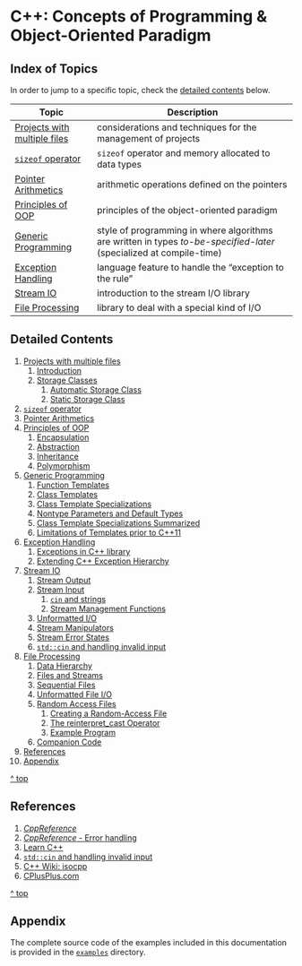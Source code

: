 # C++: Concepts of Programming & Object-Oriented Paradigm



## Index of Topics

In order to jump to a specific topic, check the [detailed contents](#detailed-contents) below.

| Topic                                                  | Description                                                  |
| ------------------------------------------------------ | ------------------------------------------------------------ |
| [Projects with multiple files](multi-file-projects.md) | considerations and techniques for the management of projects |
| [`sizeof` operator](sizeof-op.md)                      | `sizeof` operator and memory allocated to data types         |
| [Pointer Arithmetics](ptr-arithms.md)                  | arithmetic operations defined on the pointers                |
| [Principles of OOP](oop-principles.md)                 | principles of the object-oriented paradigm                   |
| [Generic Programming](generic-programming.md)          | style of programming in where algorithms are written in types *to-be-specified-later* (specialized at compile-time) |
| [Exception Handling](exceptions.md)                    | language feature to handle the “exception to the rule”       |
| [Stream IO](stream-io.md)                              | introduction to the stream I/O library                       |
| [File Processing](file-processing.md)                  | library to deal with a special kind of I/O                   |



## Detailed Contents



1. [Projects with multiple files](multi-file-projects.md)
    1. [Introduction](multi-file-projects.md#Introduction)
    2. [Storage Classes](multi-file-projects.md#Storage-Classes)
        1. [Automatic Storage Class](multi-file-projects.md#Automatic-Storage-Class)
        2. [Static Storage Class](multi-file-projects.md#Static-Storage-Class)
2. [`sizeof` operator](sizeof-op.md)
3. [Pointer Arithmetics](ptr-arithms.md)
4. [Principles of OOP](oop-principles.md)
    1. [Encapsulation](oop-principles.md#Encapsulation)
    2. [Abstraction](oop-principles.md#Abstraction)
    3. [Inheritance](oop-principles.md#Inheritance)
    4. [Polymorphism](oop-principles.md#Polymorphism)
5. [Generic Programming](generic-programming.md#Generic-Programming)
    1. [Function Templates](generic-programming.md#Function-Templates)
    2. [Class Templates](generic-programming.md#Class-Templates)
    3. [Class Template Specializations](generic-programming.md#Class-Template-Specializations)
    4. [Nontype Parameters and Default Types](generic-programming.md#Nontype-Parameters-and-Default-Types)
    5. [Class Template Specializations Summarized](generic-programming.md#Class-Template-Specializations-Summarized)
    6. [Limitations of Templates prior to C++11](generic-programming.md#Limitations-of-Templates-prior-to-CPP11)
6. [Exception Handling](exceptions.md#Exception-Handling)
    1. [Exceptions in C++ library](exceptions.md#Exceptions-in-C-library)
    2. [Extending C++ Exception Hierarchy](exceptions.md#Extending-C-Exception-Hierarchy)
7. [Stream IO](stream-io.md#Stream-IO)
    1. [Stream Output](stream-io.md#Stream-Output)
    2. [Stream Input](stream-io.md#Stream-Input)
        1. [`cin` and strings](stream-io.md#cin-and-strings)
        2. [Stream Management Functions](stream-io.md#Stream-Management-Functions)
    3. [Unformatted I/O](stream-io.md#Unformatted-I/O)
    4. [Stream Manipulators](stream-io.md#Stream-Manipulators)
    5. [Stream Error States](stream-io.md#Stream-Error-States)
    6. [`std::cin` and handling invalid input](stream-io.md#std-cin-and-handling-invalid-input)
8. [File Processing](file-processing.md#File-Processing)
    1. [Data Hierarchy](file-processing.md#Data-Hierarchy)
    2. [Files and Streams](file-processing.md#Files-and-Streams)
    3. [Sequential Files](file-processing.md#Sequential-Files)
    4. [Unformatted File I/O](file-processing.md#Unformatted-File-I/O)
    5. [Random Access Files](file-processing.md#Random-Access-Files)
        1. [Creating a Random-Access File](file-processing.md#Creating-a-Random-Access-File)
        2. [The reinterpret_cast Operator](file-processing.md#The-reinterpret_cast-Operator)
        3. [Example Program](file-processing.md#Example-Program)
    6. [Companion Code](file-processing.md#Companion-Code)
9. [References](#References)
10. [Appendix](#Appendix)



[^ top](#Contents)



## References

1. [*CppReference*](https://en.cppreference.com/w/cpp)
2. [*CppReference* - Error handling](https://en.cppreference.com/w/cpp/error)
3. [Learn C++](https://www.learncpp.com/)
2. [`std::cin` and handling invalid input](https://www.learncpp.com/cpp-tutorial/stdcin-and-handling-invalid-input/)
2. [C++ Wiki: isocpp](https://isocpp.org/wiki/faq)
2. [CPlusPlus.com](https://cplusplus.com/)



[^ top](#Contents)

## Appendix

The complete source code of the examples included in this documentation is provided in the [`examples`](../examples) directory.
